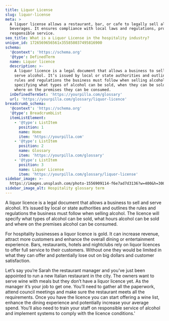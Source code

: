```yaml
---
title: Liquor License
slug: liquor-license
meta: >
  A liquor license allows a restaurant, bar, or cafe to legally sell alcoholic
  beverages. It ensures compliance with local laws and regulations, promoting
  responsible service.
seo_title: What is a Liquor License in the hospitality industry?
unique_id: 1726569656561x355858037495816900
schema:
  '@context': 'https://schema.org'
  '@type': DefinedTerm
  name: Liquor licence
  description: >-
    A liquor licence is a legal document that allows a business to sell and
    serve alcohol. It’s issued by local or state authorities and outlines the
    rules and regulations the business must follow when selling alcohol,
    specifying what types of alcohol can be sold, when they can be sold, and
    where on the premises they can be consumed.
  inDefinedTermSet: 'https://yourpilla.com/glossary'
  url: 'https://yourpilla.com/glossary/liquor-licence'
breadcrumb_schema:
  '@context': 'https://schema.org'
  '@type': BreadcrumbList
  itemListElement:
    - '@type': ListItem
      position: 1
      name: Home
      item: 'https://yourpilla.com'
    - '@type': ListItem
      position: 2
      name: Glossary
      item: 'https://yourpilla.com/glossary'
    - '@type': ListItem
      position: 3
      name: Liquor License
      item: 'https://yourpilla.com/glossary/liquor-license'
sidebar_image: >-
  https://images.unsplash.com/photo-1556909114-f6e7ad7d3136?w=400&h=300&fit=crop&auto=format
sidebar_image_alt: Hospitality glossary term
---
```

A liquor licence is a legal document that allows a business to sell and serve alcohol. It’s issued by local or state authorities and outlines the rules and regulations the business must follow when selling alcohol. The licence will specify what types of alcohol can be sold, what hours alcohol can be sold and where on the premises alcohol can be consumed.

For hospitality businesses a liquor licence is gold. It can increase revenue, attract more customers and enhance the overall dining or entertainment experience. Bars, restaurants, hotels and nightclubs rely on liquor licences to offer full service to their customers. Without one they would be limited in what they can offer and potentially lose out on big dollars and customer satisfaction.

Let’s say you’re Sarah the restaurant manager and you’ve just been appointed to run a new Italian restaurant in the city. The owners want to serve wine with meals but they don’t have a liquor licence yet. As the manager it’s your job to get one. You’ll need to gather all the paperwork, attend council meetings and make sure the restaurant meets all the requirements. Once you have the licence you can start offering a wine list, enhance the dining experience and potentially increase your average spend. You’ll also need to train your staff on responsible service of alcohol and implement systems to comply with the licence conditions.'
